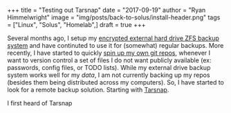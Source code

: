 +++
title  = "Testing out Tarsnap"
date   = "2017-09-19"
author = "Ryan Himmelwright"
image  = "img/posts/back-to-solus/install-header.png"
tags   = ["Linux", "Solus", "Homelab",]
draft  = true
+++

Several months ago, I setup my [encrypted external hard drive ZFS backup system](../zfs-backups-to-luks-external/) and have continuted to use it for (somewhat) regular backups. More recently, I have started to quickly [spin up my own git repos](../creating-a-git-remote), whenever I want to version control a set of files I do not want publicly available (ex: passwords, config files, or TODO lists). While my external drive backup system works well for my *data*, I am not currently backing up my repos (besides them being distributed across my computers). So, I have started to look for a remote backup solution. Starting with [Tarsnap](https://www.tarsnap.com).

<!--more-->

I first heard of Tarsnap
